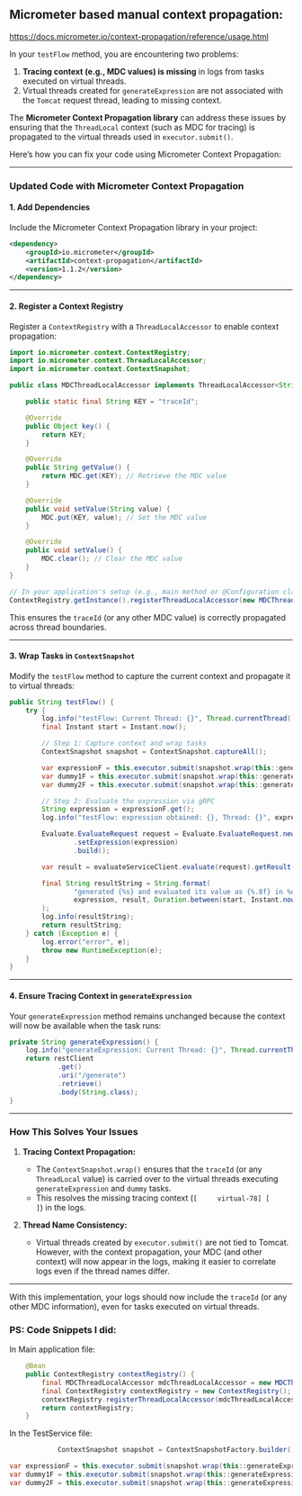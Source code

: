 ## Micrometer based manual context propagation:

https://docs.micrometer.io/context-propagation/reference/usage.html

In your `testFlow` method, you are encountering two problems:

1. **Tracing context (e.g., MDC values) is missing** in logs from tasks executed on virtual threads.
2. Virtual threads created for `generateExpression` are not associated with the `Tomcat` request thread, leading to
   missing context.

The **Micrometer Context Propagation library** can address these issues by ensuring that the `ThreadLocal` context (such
as MDC for tracing) is propagated to the virtual threads used in `executor.submit()`.

Here’s how you can fix your code using Micrometer Context Propagation:

---

### Updated Code with Micrometer Context Propagation

#### 1. Add Dependencies

Include the Micrometer Context Propagation library in your project:

```xml
<dependency>
    <groupId>io.micrometer</groupId>
    <artifactId>context-propagation</artifactId>
    <version>1.1.2</version>
</dependency>
```

---

#### 2. Register a Context Registry

Register a `ContextRegistry` with a `ThreadLocalAccessor` to enable context propagation:

```java
import io.micrometer.context.ContextRegistry;
import io.micrometer.context.ThreadLocalAccessor;
import io.micrometer.context.ContextSnapshot;

public class MDCThreadLocalAccessor implements ThreadLocalAccessor<String> {

    public static final String KEY = "traceId";

    @Override
    public Object key() {
        return KEY;
    }

    @Override
    public String getValue() {
        return MDC.get(KEY); // Retrieve the MDC value
    }

    @Override
    public void setValue(String value) {
        MDC.put(KEY, value); // Set the MDC value
    }

    @Override
    public void setValue() {
        MDC.clear(); // Clear the MDC value
    }
}

// In your application's setup (e.g., main method or @Configuration class):
ContextRegistry.getInstance().registerThreadLocalAccessor(new MDCThreadLocalAccessor());
```

This ensures the `traceId` (or any other MDC value) is correctly propagated across thread boundaries.

---

#### 3. Wrap Tasks in `ContextSnapshot`

Modify the `testFlow` method to capture the current context and propagate it to virtual threads:

```java
public String testFlow() {
    try {
        log.info("testFlow: Current Thread: {}", Thread.currentThread());
        final Instant start = Instant.now();

        // Step 1: Capture context and wrap tasks
        ContextSnapshot snapshot = ContextSnapshot.captureAll();

        var expressionF = this.executor.submit(snapshot.wrap(this::generateExpression));
        var dummy1F = this.executor.submit(snapshot.wrap(this::generateExpression));
        var dummy2F = this.executor.submit(snapshot.wrap(this::generateExpression));

        // Step 2: Evaluate the expression via gRPC
        String expression = expressionF.get();
        log.info("testFlow: expression obtained: {}, Thread: {}", expression, Thread.currentThread());

        Evaluate.EvaluateRequest request = Evaluate.EvaluateRequest.newBuilder()
                .setExpression(expression)
                .build();

        var result = evaluateServiceClient.evaluate(request).getResult();

        final String resultString = String.format(
                "generated {%s} and evaluated its value as {%.8f} in %d ms",
                expression, result, Duration.between(start, Instant.now()).toMillis()
        );
        log.info(resultString);
        return resultString;
    } catch (Exception e) {
        log.error("error", e);
        throw new RuntimeException(e);
    }
}
```

---

#### 4. Ensure Tracing Context in `generateExpression`

Your `generateExpression` method remains unchanged because the context will now be available when the task runs:

```java
private String generateExpression() {
    log.info("generateExpression: Current Thread: {}", Thread.currentThread());
    return restClient
            .get()
            .uri("/generate")
            .retrieve()
            .body(String.class);
}
```

---

### How This Solves Your Issues

1. **Tracing Context Propagation:**
    - The `ContextSnapshot.wrap()` ensures that the `traceId` (or any `ThreadLocal` value) is carried over to the
      virtual threads executing `generateExpression` and `dummy` tasks.
    - This resolves the missing tracing
      context (`[     virtual-78] [                                                 ]`) in the logs.

2. **Thread Name Consistency:**
    - Virtual threads created by `executor.submit()` are not tied to Tomcat. However, with the context propagation, your
      MDC (and other context) will now appear in the logs, making it easier to correlate logs even if the thread names
      differ.

---

With this implementation, your logs should now include the `traceId` (or any other MDC information), even for tasks
executed on virtual threads.

### PS: Code Snippets I did:

In Main application file:

```java
    @Bean
    public ContextRegistry contextRegistry() {
        final MDCThreadLocalAccessor mdcThreadLocalAccessor = new MDCThreadLocalAccessor();
        final ContextRegistry contextRegistry = new ContextRegistry();
        contextRegistry.registerThreadLocalAccessor(mdcThreadLocalAccessor);
        return contextRegistry;
    }
```

In the TestService file:

```java
            ContextSnapshot snapshot = ContextSnapshotFactory.builder().contextRegistry(contextRegistry).build().captureAll();

var expressionF = this.executor.submit(snapshot.wrap(this::generateExpression));
var dummy1F = this.executor.submit(snapshot.wrap(this::generateExpression));
var dummy2F = this.executor.submit(snapshot.wrap(this::generateExpression));
```